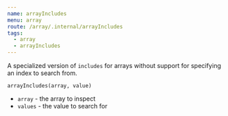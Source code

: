```yaml
---
name: arrayIncludes
menu: array
route: /array/.internal/arrayIncludes
tags: 
  - array
  - arrayIncludes
---
```


A specialized version of `includes` for arrays without support for specifying an index to search from.

`arrayIncludes(array, value)`

- `array` - the array to inspect
- `values` - the value to search for
